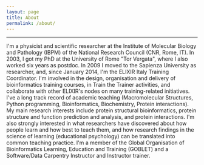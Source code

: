 ```yaml
---
layout: page
title: About
permalink: /about/
---
```

---
I'm a physicist and scientific researcher at the Institute of Molecular Biology and Pathology (IBPM) of the National Research Council (CNR, Rome, IT). In 2003, I got my PhD at the University of Rome "Tor Vergata", where I also worked six years as postdoc. In 2009 I moved to the Sapienza University as researcher, and, since January 2014, I'm the ELIXIR Italy Training Coordinator. I'm involved in the design, organisation and delivery of bioinformatics training courses, in Train the Trainer activities, and collaborate with other ELIXIR's nodes on many training-related initiatives. I've a long track record of academic teaching (Macromolecular Structures, Python programming, Bioinformatics, Biochemistry, Protein interactions). My main research interests include protein structural bioinformatics, protein structure and function prediction and analysis, and protein interactions. I'm also strongly interested in what researchers have discovered about how people learn and how best to teach them, and how research findings in the science of learning (educational psychology) can be translated into common teaching practice. 
I'm a member of the Global Organisation of Bioinformatics Learning, Education and Training (GOBLET) and a Software/Data Carpentry Instructor and Instructor trainer.

